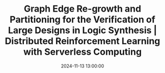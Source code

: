 ---
type: lecture
date: 2024-11-13 13:00:00
title: "Graph Edge Re-growth and Partitioning for the Verification of Large Designs in Logic Synthesis | Distributed Reinforcement Learning with Serverless Computing"
thumbnail: 
presenter: "Prof. Shaoyi Huang and Hanfei Yu | Stevens Institute of Technology"
links: 
    - url: 
      name: slides
    - url: 
      name: video
---